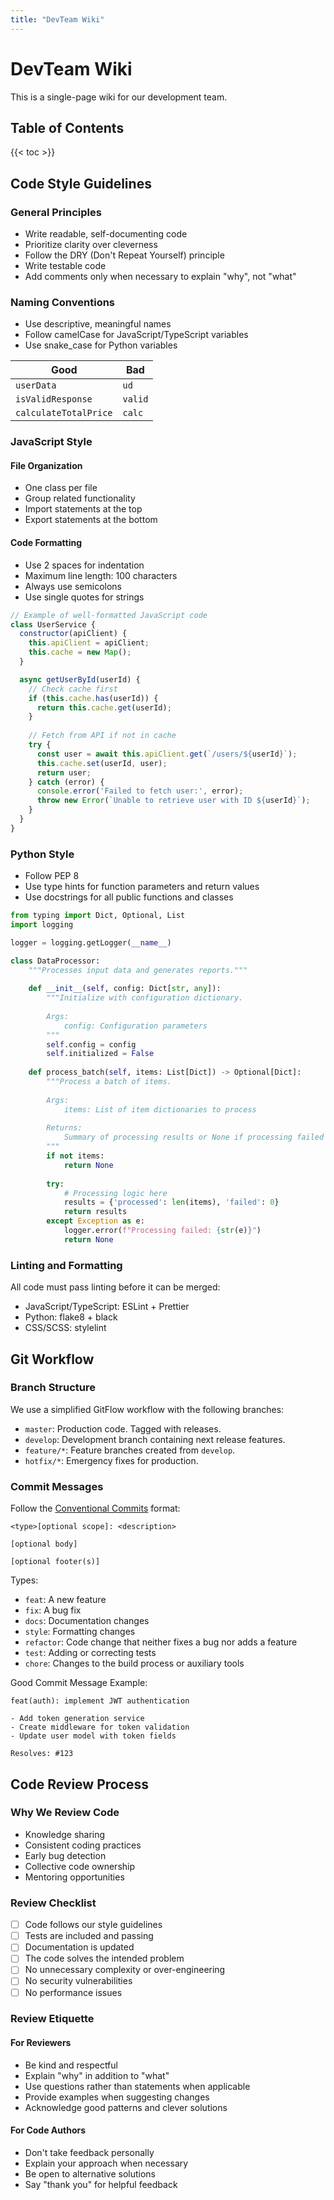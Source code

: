 ```yaml
---
title: "DevTeam Wiki"
---
```


# DevTeam Wiki

This is a single-page wiki for our development team.

## Table of Contents
{{< toc >}}

## Code Style Guidelines

### General Principles

* Write readable, self-documenting code
* Prioritize clarity over cleverness
* Follow the DRY (Don't Repeat Yourself) principle
* Write testable code
* Add comments only when necessary to explain "why", not "what"

### Naming Conventions

* Use descriptive, meaningful names
* Follow camelCase for JavaScript/TypeScript variables
* Use snake_case for Python variables

| Good                  | Bad     |
|-----------------------|---------|
| `userData`            | `ud`    |
| `isValidResponse`     | `valid` |
| `calculateTotalPrice` | `calc`  |

### JavaScript Style

#### File Organization

* One class per file
* Group related functionality
* Import statements at the top
* Export statements at the bottom

#### Code Formatting

* Use 2 spaces for indentation
* Maximum line length: 100 characters
* Always use semicolons
* Use single quotes for strings

```javascript
// Example of well-formatted JavaScript code
class UserService {
  constructor(apiClient) {
    this.apiClient = apiClient;
    this.cache = new Map();
  }

  async getUserById(userId) {
    // Check cache first
    if (this.cache.has(userId)) {
      return this.cache.get(userId);
    }
    
    // Fetch from API if not in cache
    try {
      const user = await this.apiClient.get(`/users/${userId}`);
      this.cache.set(userId, user);
      return user;
    } catch (error) {
      console.error('Failed to fetch user:', error);
      throw new Error(`Unable to retrieve user with ID ${userId}`);
    }
  }
}
```

### Python Style

* Follow PEP 8
* Use type hints for function parameters and return values
* Use docstrings for all public functions and classes

```python
from typing import Dict, Optional, List
import logging

logger = logging.getLogger(__name__)

class DataProcessor:
    """Processes input data and generates reports."""
    
    def __init__(self, config: Dict[str, any]):
        """Initialize with configuration dictionary.
        
        Args:
            config: Configuration parameters
        """
        self.config = config
        self.initialized = False
    
    def process_batch(self, items: List[Dict]) -> Optional[Dict]:
        """Process a batch of items.
        
        Args:
            items: List of item dictionaries to process
            
        Returns:
            Summary of processing results or None if processing failed
        """
        if not items:
            return None
            
        try:
            # Processing logic here
            results = {'processed': len(items), 'failed': 0}
            return results
        except Exception as e:
            logger.error(f"Processing failed: {str(e)}")
            return None
```

### Linting and Formatting

All code must pass linting before it can be merged:

* JavaScript/TypeScript: ESLint + Prettier
* Python: flake8 + black
* CSS/SCSS: stylelint

## Git Workflow

### Branch Structure

We use a simplified GitFlow workflow with the following branches:

* `master`: Production code. Tagged with releases.
* `develop`: Development branch containing next release features.
* `feature/*`: Feature branches created from `develop`.
* `hotfix/*`: Emergency fixes for production.

### Commit Messages

Follow the [Conventional Commits](https://www.conventionalcommits.org/) format:

```
<type>[optional scope]: <description>

[optional body]

[optional footer(s)]
```

Types:

* `feat`: A new feature
* `fix`: A bug fix
* `docs`: Documentation changes
* `style`: Formatting changes
* `refactor`: Code change that neither fixes a bug nor adds a feature
* `test`: Adding or correcting tests
* `chore`: Changes to the build process or auxiliary tools

Good Commit Message Example:
```
feat(auth): implement JWT authentication

- Add token generation service
- Create middleware for token validation
- Update user model with token fields

Resolves: #123
```

## Code Review Process

### Why We Review Code

* Knowledge sharing
* Consistent coding practices
* Early bug detection
* Collective code ownership
* Mentoring opportunities

### Review Checklist

- [ ] Code follows our style guidelines
- [ ] Tests are included and passing
- [ ] Documentation is updated
- [ ] The code solves the intended problem
- [ ] No unnecessary complexity or over-engineering
- [ ] No security vulnerabilities
- [ ] No performance issues

### Review Etiquette

#### For Reviewers
* Be kind and respectful
* Explain "why" in addition to "what"
* Use questions rather than statements when applicable
* Provide examples when suggesting changes
* Acknowledge good patterns and clever solutions

#### For Code Authors
* Don't take feedback personally
* Explain your approach when necessary
* Be open to alternative solutions
* Say "thank you" for helpful feedback

